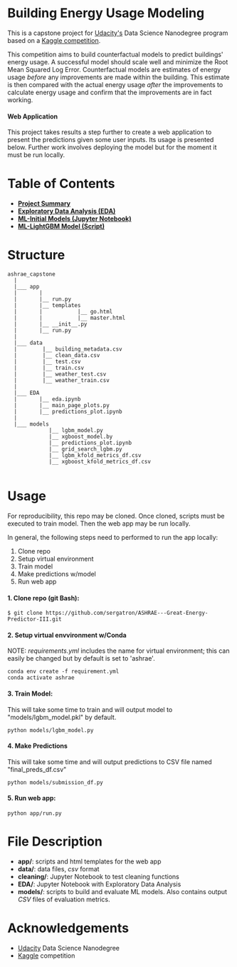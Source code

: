 # Building Energy Usage Modeling
This is a capstone project for [Udacity's](https://www.udacity.com/) Data Science Nanodegree program based on a [Kaggle competition](https://www.kaggle.com/c/ashrae-energy-prediction/overview).

This competition aims to build counterfactual models to predict buildings' energy usage. A successful model should scale well and minimize the Root Mean Squared Log Error. Counterfactual models are estimates of energy usage *before* any improvements are made within the building. This estimate is then compared with the actual energy usage *after* the improvements to calculate energy usage and confirm that the improvements are in fact working.

#### Web Application
This project takes results a step further to create a web application to present the predictions given some user inputs. Its usage is presented below. Further work involves deploying the model but for the moment it must be run locally.


# Table of Contents
- [**Project Summary**](https://github.com/sergatron/ASHRAE---Great-Energy-Predictor-III/blob/master/Project_Overview.md)
- [**Exploratory Data Analysis (EDA)**](https://github.com/sergatron/ASHRAE---Great-Energy-Predictor-III/blob/master/EDA/eda.ipynb)
- [**ML-Initial Models (Jupyter Notebook)**](https://github.com/sergatron/ASHRAE---Great-Energy-Predictor-III/blob/master/models/model_nb.ipynb)
- [**ML-LightGBM Model (Script)**](https://github.com/sergatron/ASHRAE---Great-Energy-Predictor-III/blob/master/models/lgbm_model.py)


# Structure
```
ashrae_capstone
  |
  |___ app
  |       |
  |       |__ run.py
  |       |__ templates
  |       |           |__ go.html
  |       |           |__ master.html
  |       |__ __init__.py
  |       |__ run.py
  |
  |___ data
  |        |__ building_metadata.csv
  |        |__ clean_data.csv
  |        |__ test.csv
  |        |__ train.csv
  |        |__ weather_test.csv
  |        |__ weather_train.csv
  |
  |___ EDA
  |       |__ eda.ipynb
  |       |__ main_page_plots.py
  |       |__ predictions_plot.ipynb
  |
  |___ models
             |__ lgbm_model.py
             |__ xgboost_model.by
             |__ predictions_plot.ipynb
             |__ grid_search_lgbm.py
             |__ lgbm_kfold_metrics_df.csv
             |__ xgboost_kfold_metrics_df.csv
            
  ```


# Usage
For reproducibility, this repo may be cloned. Once cloned, scripts must be executed to train model. Then the web app may be run locally. 

In general, the following steps need to performed to run the app locally:
 1. Clone repo
 2. Setup virtual environment
 3. Train model
 4. Make predictions w/model
 5. Run web app


#### 1. Clone repo (git Bash):

```
$ git clone https://github.com/sergatron/ASHRAE---Great-Energy-Predictor-III.git
```


#### 2. Setup virtual envvironment w/Conda

NOTE: *requirements.yml* includes the name for virtual environment; this can easily be changed but by default is set to 'ashrae'.
```
conda env create -f requirement.yml
conda activate ashrae
```

#### 3. Train Model:

This will take some time to train and will output model to "models/lgbm_model.pkl" by default.

```
python models/lgbm_model.py
```


#### 4. Make Predictions

This will take some time and will output predictions to CSV file named "final_preds_df.csv"

```
python models/submission_df.py
```


#### 5. Run web app:

```
python app/run.py
```


# File Description
 - **app/**: scripts and html templates for the web app
 - **data/**: data files, *csv* format
 - **cleaning/**: Jupyter Notebook to test cleaning functions
 - **EDA/**: Jupyter Notebook with Exploratory Data Analysis
 - **models/**: scripts to build and evaluate ML models. Also contains output *CSV* files of evaluation metrics.

# Acknowledgements
- [Udacity](https://www.udacity.com/) Data Science Nanodegree 
- [Kaggle](https://www.kaggle.com/c/ashrae-energy-prediction/overview) competition 

